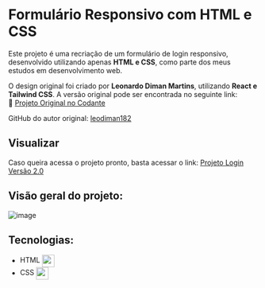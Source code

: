 
# Formulário Responsivo com HTML e CSS  

Este projeto é uma recriação de um formulário de login responsivo, desenvolvido utilizando apenas **HTML e CSS**, como parte dos meus estudos em desenvolvimento web.  

O design original foi criado por **Leonardo Diman Martins**, utilizando **React e Tailwind CSS**. A versão original pode ser encontrada no seguinte link:  
🔗 [Projeto Original no Codante](https://codante.io/mini-projetos/mp-tela-login-tailwind/submissoes/leodiman182)  

GitHub do autor original: [leodiman182](https://github.com/leodiman182) 

## Visualizar
Caso queira acessa o projeto pronto, basta acessar o link: [Projeto Login Versão 2.0](https://llucas-cardoso.github.io/projeto-login-2.0/)

## Visão geral do projeto:
![image](https://github.com/user-attachments/assets/a6f4a855-9244-47d9-b021-cc8a94a81276)

## Tecnologias:

- HTML <img align="center" height="25" src="https://cdn-icons-png.flaticon.com/512/732/732212.png">
- CSS <img align="center" height="25" src="https://cdn4.iconfinder.com/data/icons/iconsimple-programming/512/css-512.png">
